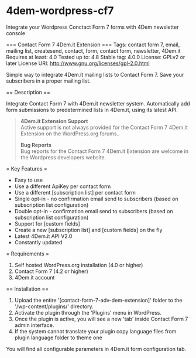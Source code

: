 # 4dem-wordpress-cf7
Integrate your Wordpress Conctact Form 7 forms with 4Dem newsletter console

=== Contact Form 7 4Dem.it Extension ===
Tags: contact form 7, email, mailing list, createsend, contact, form, contact form, newsletter, 4Dem.it
Requires at least: 4.0
Tested up to: 4.8
Stable tag: 4.0.0
License: GPLv2 or later
License URI: http://www.gnu.org/licenses/gpl-2.0.html

Simple way to integrate 4Dem.it mailing lists to Contact Form 7. Save your subscribers in a proper mailing list.

== Description ==

Integrate Contact Form 7 with 4Dem.it newsletter system. Automatically add form submissions to predetermined lists in 4Dem.it, using its latest API.

> <strong>4Dem.it Extension Support</strong><br>
> Active support is not always provided for the Contact Form 7 4Dem.it Extension on the WordPress.org forums..
>
> <strong>Bug Reports</strong><br>
> Bug reports for the Contact Form 7 4Dem.it Extension are welcome in the Wordpress developers website.

= Key Features =

* Easy to use
* Use a different ApiKey per contact form
* Use a different [subscription list] per contact form
* Single opt-in - no confirmation email send to subscribers (based on subscription list configuration)
* Double opt-in - confirmation email send to subscribers (based on subscription list configuration)
* Support for [custom fields]
* Create a new [subscription list] and [custom fields] on the fly
* Latest 4Dem.it API V2.0
* Constantly updated

= Requirements =

1. Self hosted WordPress.org installation (4.0 or higher)
2. Contact Form 7 (4.2 or higher)
3. 4Dem.it account

== Installation ==

1. Upload the entire '[contact-form-7-adv-dem-extension]' folder to the '/wp-content/plugins/' directory.
2. Activate the plugin through the 'Plugins' menu in WordPress.
3. Once the plugin is active, you will see a new 'tab' inside Contact Form 7 admin interface.
4. If the system cannot translate your plugin copy language files from plugin language folder to theme one

You will find all configurable parameters in 4Dem.it form configuration tab.
